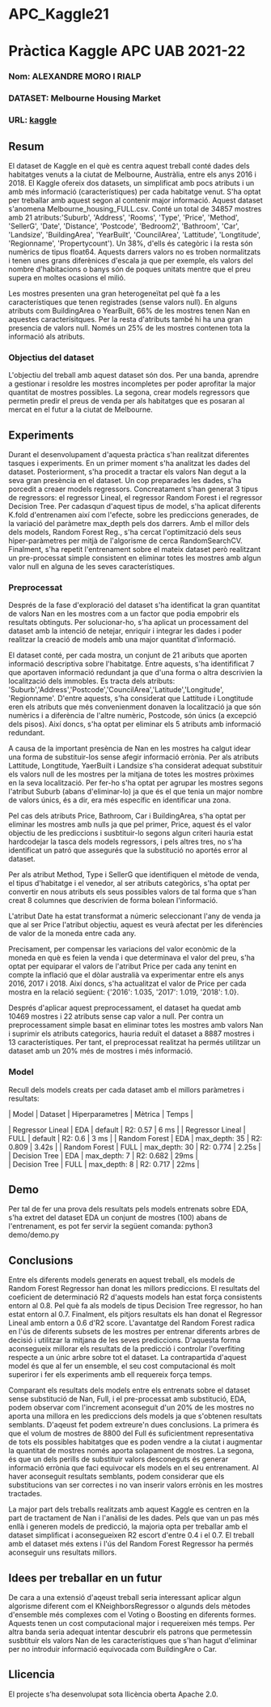 # APC_Kaggle21
# Pràctica Kaggle APC UAB 2021-22

### Nom: ALEXANDRE MORO I RIALP
### DATASET: Melbourne Housing Market
### URL: [kaggle](https://www.kaggle.com/anthonypino/melbourne-housing-market)


## Resum

El dataset de Kaggle en el què es centra aquest treball conté dades dels habitatges venuts a la ciutat de Melbourne, Austràlia, entre els anys 2016 i 2018. 
El Kaggle ofereix dos datasets, un simplificat amb pocs atributs i un amb més informació (característiques) per cada habitatge venut. 
S'ha optat per treballar amb aquest segon al contenir major informació. 
Aquest dataset s'anomena Melbourne_housing_FULL.csv. Conté un total de 34857 mostres amb 21 atributs:'Suburb', 'Address', 'Rooms', 'Type', 'Price', 'Method',
 'SellerG', 'Date', 'Distance', 'Postcode', 'Bedroom2', 'Bathroom', 'Car', 'Landsize', 'BuildingArea', 'YearBuilt', 'CouncilArea', 'Lattitude', 'Longtitude',
 'Regionname', 'Propertycount'). Un 38%, d'ells és categòric i la resta són numèrics de tipus float64. Aquests darrers valors no es troben normalitzats i tenen unes grans diferènices d'escala ja que per exemple, els valors del nombre d'habitacions o banys són de poques unitats mentre que el preu supera en moltes ocasions el milió.

Les mostres presenten una gran heterogeneïtat pel què fa a les característiques que tenen registrades (sense valors null). En alguns atributs com BuildingArea o YearBuilt, 66% de les 
mostres tenen Nan en aquestes caracterísitques. Per la resta d'atributs també hi ha una gran presencia de valors null. Només  un 25% de les mostres contenen tota la informació als atributs. 



### Objectius del dataset

L'objectiu del treball amb aquest dataset són dos. Per una banda, aprendre a gestionar i resoldre les mostres incompletes per poder aprofitar la major quantitat de mostres possibles. 
La segona, crear models regressors que permetin predir  el preus  de venda per als habitatges que es posaran al mercat en el futur a la ciutat de Melbourne.

## Experiments

Durant el desenvolupament d'aquesta pràctica s'han realitzat diferentes tasques i experiments. En un primer moment s'ha analitzat les dades del dataset. Posteriorment, s'ha 
procedit a tractar els valors Nan degut a la seva gran presència en el dataset. Un cop preparades les dades, s'ha porcedit a creaer models regressors. Concreatament s'han generat 
3 tipus de regressors: el regressor Lineal, el regressor Random Forest i el regressor Decision Tree. Per cadasqun d'aquest tipus de model, s'ha aplicat diferents K.fold d'entrenamen  així com l'efecte, sobre les prediccions generades, de la variació del paràmetre max_depth pels dos darrers. Amb el millor dels  dels models, Random Forest Reg., s'ha cercat l'optimització dels seus hiper-paràmetres per mitjà de l'algorisme de cerca RandomSearchCV. Finalment, s'ha repetit l'entrenament sobre el mateix dataset però realitzant un 
pre-processat simple consistent en eliminar totes les mostres amb algun valor null en alguna de les seves característiques. 


### Preprocessat

Després de la fase d'exploració del dataset s'ha identificat la gran quantitat de valors Nan en les mostres com a un factor que podia empobrir els resultats obtinguts. Per solucionar-ho,
s'ha aplicat un processament del dataset amb la intenció de netejar, enriquir i integrar les dades i poder realitzar la creació de models amb una major quantitat d'informació.

El dataset conté, per cada mostra, un conjunt de 21 aributs que aporten informació descriptiva sobre l'habitatge. Entre aquests, s'ha  identifificat 7 que aportaven informació redundant ja que d'una forma o altra descrivien la localització dels immobles. Es tracta dels atributs: 'Suburb','Address','Postcode','CouncilArea','Latitude','Longitude', 'Regionname'. D'entre aquests, s'ha considerat que Lattitude i Longtitude eren els atributs que més convenienment donaven la localització ja que són numèrics i a diferència de l'altre numèric, Postcode, són únics (a excepció dels pisos). Així doncs, s'ha optat per eliminar els 5 atributs amb informació redundant. 

A causa de la important presència de Nan en les mostres ha calgut idear una forma de substituir-los sense afegir informació errònia. Per als atributs Lattitude, Longtitude, YaerBuilt i Landsize s'ha considerat adequat substituir els valors null de les mostres per la mitjana de totes les mostres pròximes en la seva localització. Per fer-ho s'ha optat per agrupar les mostres segons l'atribut Suburb (abans d'eliminar-lo) ja que és el que tenia un major nombre de valors únics, és a dir, era més específic en identificar una zona. 

Pel cas dels atributs Price, Bathroom, Car i BuildingArea, s'ha optat per eliminar les mostres amb nulls ja que pel primer, Price, aquest és el valor objectiu de les prediccions i susbtituir-lo segons algun criteri hauria estat hardcodejar la tasca dels models regressors, i pels altres tres, no s'ha identificat un patró que assegurés que la substitució no aportés error al dataset.

Per als atribut Method, Type i SellerG que identifiquen el mètode de venda, el tipus d'habitatge i el venedor, al ser atributs categòrics, s'ha optat per convertir en nous atributs els seus possibles valors de tal forma que s'han creat 8 columnes que descrivien de forma bolean l'informació.

L'atribut Date ha estat transformat a númeric seleccionant l'any de venda ja que al ser Price l'atribut objectiu, aquest es veurà afectat per les diferències de valor de la moneda entre cada any. 

Precisament, per compensar les variacions del valor econòmic de la moneda en què es feien la venda i que determinava el valor del preu, s'ha optat per equiparar el valors de l'atribut Price per cada any tenint en compte la inflació que el dòlar australià va experimentar entre els anys 2016, 2017 i 2018. Així doncs, s'ha actualitzat el valor de Price per cada mostra en la relació següent: {'2016': 1.035, '2017': 1.019, '2018': 1.0}.

Després d'aplicar aquest preprocessament, el dataset ha quedat amb 10469 mostres i 22 atributs sense cap valor a null. Per contra un preprocessament simple basat en eliminar totes les mostres amb valors Nan i suprimir els atributs categorics, hauria reduït el dataset a 8887 mostres i 13 característiques. Per tant, el preprocessat realitzat ha permés utilitzar un dataset amb un 20% més de mostres i més informació.



### Model

Recull dels models creats per cada dataset amb el millors paràmetres i resultats:

| Model            | Dataset | Hiperparametres | Mètrica   | Temps |

| Regressor Lineal | EDA     | default         | R2: 0.57  | 6 ms  |
| Regressor Lineal | FULL    | default         | R2: 0.6   | 3 ms  |
| Random Forest    | EDA     | max_depth: 35   | R2: 0.809 | 3.42s |
| Random Forest    | FULL    | max_depth: 30   | R2: 0.774 | 2.25s |
| Decision Tree    | EDA     | max_depth: 7    | R2: 0.682 | 29ms  |	
| Decision Tree    | FULL    | max_depth: 8    | R2: 0.717 | 22ms  |



## Demo
Per tal de fer una prova dels resultats pels models entrenats sobre EDA, s'ha extret del dataset EDA un conjunt de mostres (100) abans de l'entrenament, es pot fer servir la següent comanda:  python3 demo/demo.py


## Conclusions

Entre els diferents models generats en aquest treball, els models de Random Forest Regressor han donat les millors prediccions. El resultats del coeficient de determinació R2 d'aquests models han estat força consistents entorn al 0.8. Pel què fa als models de tipus Decision Tree regressor, ho han estat entorn al 0.7. Finalment, els pitjors resultats els han donat el Regressor Lineal amb entorn a 0.6 d'R2 score. L'avantatge del Random Forest radica en l'ús de diferents subsets de les mostres per entrenar diferents arbres de decisió i  utilitzar la mitjana de les seves prediccions. D'aquesta forma aconsegueix millorar els resultats de la predicció i controlar l'overfiting respecte a un únic arbre sobre tot el dataset. La contrapartida d'aquest model és que al fer un ensemble, el seu cost computacional és molt superiror i fer els experiments amb ell requereix força temps.

Comparant els resultats dels models entre els entrenats sobre el dataset sense substitució de Nan, Full, i el pre-processat amb substitució, EDA, podem observar com l'increment aconseguit d'un 20% de les mostres no aporta una millora en les prediccions dels models ja que s'obtenen resultats semblants. D'aqeust fet podem extreure'n dues conclusions. La primera és que el volum de mostres de 8800 del Full és suficientment representativa de tots els possibles habitatges que es poden vendre a la ciutat i augmentar la quantitat de mostres només aporta solapament de mostres. La segona, és que un dels perills de substituir valors desconeguts és generar informació errònia que faci equivocar els models en el seu entrenament. Al haver aconseguit resultats semblants, podem considerar que els substitucions van ser correctes i no van inserir valors errònis en les mostres tractades.

La major part dels treballs realitzats amb aquest Kaggle es centren en la part de tractament de Nan i l'anàlisi de les dades. Pels que van un pas més enllà i generen models de predicció, la majoria opta per treballar amb el dataset simplificat i aconsegueixen R2 escort d'entre 0.4 i el 0.7. El treball amb el dataset més extens i l'ús del Random Forest Regressor ha permés aconseguir uns resultats millors. 



## Idees per treballar en un futur

De cara a una extensió d'aqeust treball seria interessant aplicar algun algorisme diferent com el KNeighborsRegressor o algunds dels mètodes d'ensemble més complexes com el Voting o Boosting en diferents formes. Aquests tenen un cost computacional major i requereixen més temps. Per altra banda seria adequat intentar descubrir els patrons que permetessin susbtituir els valors Nan de les característiques que s'han hagut d'eliminar per no introduir informació equivocada com BuildingAre o  Car.

## Llicencia
El projecte s’ha desenvolupat sota llicència oberta Apache 2.0.





